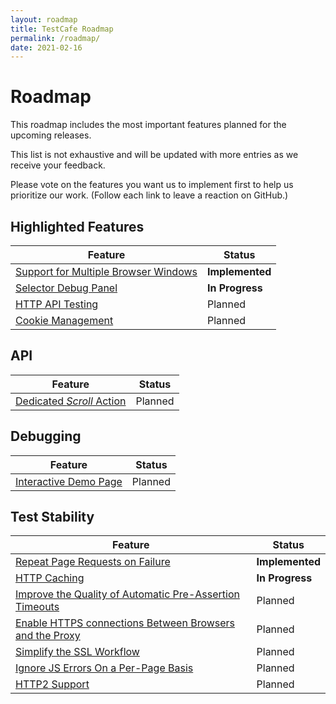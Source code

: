```yaml
---
layout: roadmap
title: TestCafe Roadmap
permalink: /roadmap/
date: 2021-02-16
---
```

# Roadmap

This roadmap includes the most important features planned for the upcoming releases.

This list is not exhaustive and will be updated with more entries as we receive your feedback.

Please vote on the features you want us to implement first to help us prioritize our work. (Follow each link to leave a reaction on GitHub.)

## Highlighted Features

Feature                                                                                           | Status
------------------------------------------------------------------------------------------------- | -------------------
[Support for Multiple Browser Windows](https://github.com/DevExpress/testcafe/issues/912)          | **Implemented**
[Selector Debug Panel](https://github.com/DevExpress/testcafe/issues/3244)                        | **In Progress**
[HTTP API Testing](https://github.com/DevExpress/testcafe/issues/4288)                            | Planned
[Cookie Management](https://github.com/DevExpress/testcafe/issues/5964)                           | Planned

## API

Feature                                                                                           | Status
------------------------------------------------------------------------------------------------- | -------------------
[Dedicated *Scroll* Action](https://github.com/DevExpress/testcafe/issues/5965)                   | Planned

## Debugging

Feature                                                                                           | Status
------------------------------------------------------------------------------------------------- | -------------------
[Interactive Demo Page](https://github.com/DevExpress/testcafe/issues/5966)                     | Planned

## Test Stability

Feature                                                                                           | Status
------------------------------------------------------------------------------------------------- | -------------------
[Repeat Page Requests on Failure](https://github.com/DevExpress/testcafe/pull/5738)     | **Implemented**
[HTTP Caching](https://github.com/DevExpress/testcafe-hammerhead/issues/863)                      | **In Progress**
[Improve the Quality of Automatic Pre-Assertion Timeouts](https://github.com/DevExpress/testcafe/issues/5967)    | Planned
[Enable HTTPS connections Between Browsers and the Proxy](https://github.com/DevExpress/testcafe/issues/5974)| Planned
[Simplify the SSL Workflow](https://github.com/DevExpress/testcafe/issues/5973)              | Planned
[Ignore JS Errors On a Per-Page Basis](https://github.com/DevExpress/testcafe/issues/2775)              | Planned
[HTTP2 Support](https://github.com/DevExpress/testcafe-hammerhead/issues/1960)                    | Planned

